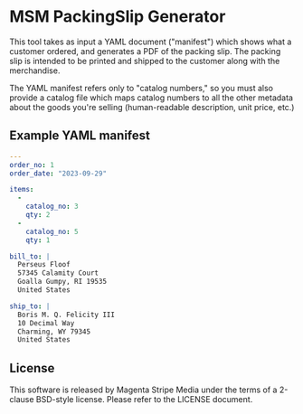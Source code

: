# MSM PackingSlip Generator

This tool takes as input a YAML document ("manifest") which shows what a
customer ordered, and generates a PDF of the packing slip. The packing slip
is intended to be printed and shipped to the customer along with the
merchandise.

The YAML manifest refers only to "catalog numbers," so you must also provide
a catalog file which maps catalog numbers to all the other metadata about
the goods you're selling (human-readable description, unit price, etc.)


## Example YAML manifest


```yaml
---
order_no: 1
order_date: "2023-09-29"

items:
  -
    catalog_no: 3
    qty: 2
  -
    catalog_no: 5
    qty: 1

bill_to: |
  Perseus Floof
  57345 Calamity Court
  Goalla Gumpy, RI 19535
  United States

ship_to: |
  Boris M. Q. Felicity III
  10 Decimal Way
  Charming, WY 79345
  United States
```


## License

This software is released by Magenta Stripe Media under the terms of a
2-clause BSD-style license. Please refer to the LICENSE document.
